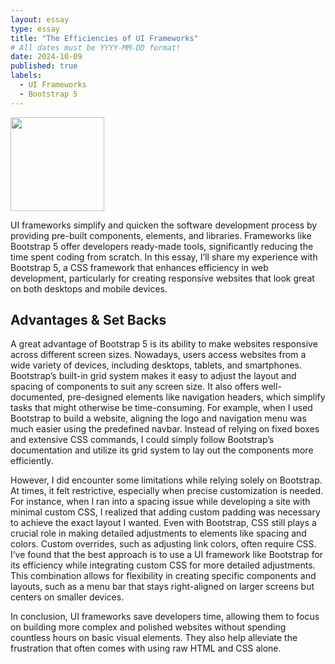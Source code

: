 ```yaml
---
layout: essay
type: essay
title: "The Efficiencies of UI Frameworks"
# All dates must be YYYY-MM-DD format!
date: 2024-10-09
published: true
labels:
  - UI Frameworks
  - Bootstrap 5
---
```


<img width="150px" class="rounded float-start pe-4" src="../img/layout.png">

UI frameworks simplify and quicken the software development process by providing pre-built components, elements, and libraries. Frameworks like Bootstrap 5 offer developers ready-made tools, significantly reducing the time spent coding from scratch. In this essay, I’ll share my experience with Bootstrap 5, a CSS framework that enhances efficiency in web development, particularly for creating responsive websites that look great on both desktops and mobile devices.

## Advantages & Set Backs

A great advantage of Bootstrap 5 is its ability to make websites responsive across different screen sizes. Nowadays, users access websites from a wide variety of devices, including desktops, tablets, and smartphones. Bootstrap’s built-in grid system makes it easy to adjust the layout and spacing of components to suit any screen size. It also offers well-documented, pre-designed elements like navigation headers, which simplify tasks that might otherwise be time-consuming. For example, when I used Bootstrap to build a website, aligning the logo and navigation menu was much easier using the predefined navbar. Instead of relying on fixed boxes and extensive CSS commands, I could simply follow Bootstrap’s documentation and utilize its grid system to lay out the components more efficiently.

However, I did encounter some limitations while relying solely on Bootstrap. At times, it felt restrictive, especially when precise customization is needed. For instance, when I ran into a spacing issue while developing a site with minimal custom CSS, I realized that adding custom padding was necessary to achieve the exact layout I wanted. Even with Bootstrap, CSS still plays a crucial role in making detailed adjustments to elements like spacing and colors. Custom overrides, such as adjusting link colors, often require CSS. I’ve found that the best approach is to use a UI framework like Bootstrap for its efficiency while integrating custom CSS for more detailed adjustments. This combination allows for flexibility in creating specific components and layouts, such as a menu bar that stays right-aligned on larger screens but centers on smaller devices.

In conclusion, UI frameworks save developers time, allowing them to focus on building more complex and polished websites without spending countless hours on basic visual elements. They also help alleviate the frustration that often comes with using raw HTML and CSS alone.
